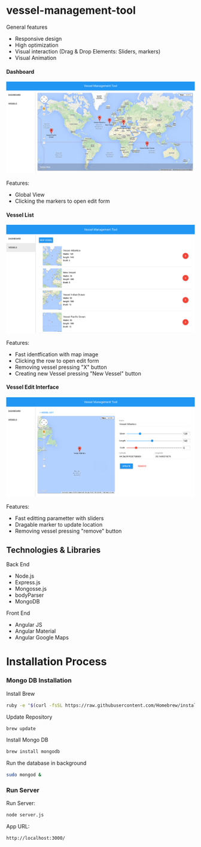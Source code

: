 # vessel-management-tool

General features
* Responsive design
* High optimization
* Visual interaction (Drag & Drop Elements: Sliders, markers)
* Visual Animation

#### Dashboard

![Dashboard](https://raw.githubusercontent.com/AngelR84/vessel-management-tool/master/images/dashboard.png)

Features:
* Global View
* Clicking the markers to open edit form

#### Vessel List

![Vessel List](https://raw.githubusercontent.com/AngelR84/vessel-management-tool/master/images/list.png)

Features:
* Fast identfication with map image
* Clicking the row to open edit form 
* Removing vessel pressing "X" button
* Creating new Vessel pressing "New Vessel" button

#### Vessel Edit Interface

![Vessel Edit](https://raw.githubusercontent.com/AngelR84/vessel-management-tool/master/images/item.png)

Features:
* Fast editting parametter with sliders
* Dragable marker to update location
* Removing vessel pressing "remove" button

## Technologies & Libraries 

Back End

* Node.js
* Express.js
* Mongosse.js
* bodyParser
* MongoDB

Front End

* Angular JS
* Angular Material
* Angular Google Maps

# Installation Process

### Mongo DB Installation

Install Brew
```bash
ruby -e "$(curl -fsSL https://raw.githubusercontent.com/Homebrew/install/master/install)"
```
Update Repository
```bash
brew update
```
Install Mongo DB
```bash
brew install mongodb
```
Run the database in background
```bash
sudo mongod &
```

### Run Server

Run Server:
```bash
node server.js
```

App URL:
```bash
http://localhost:3000/
```
